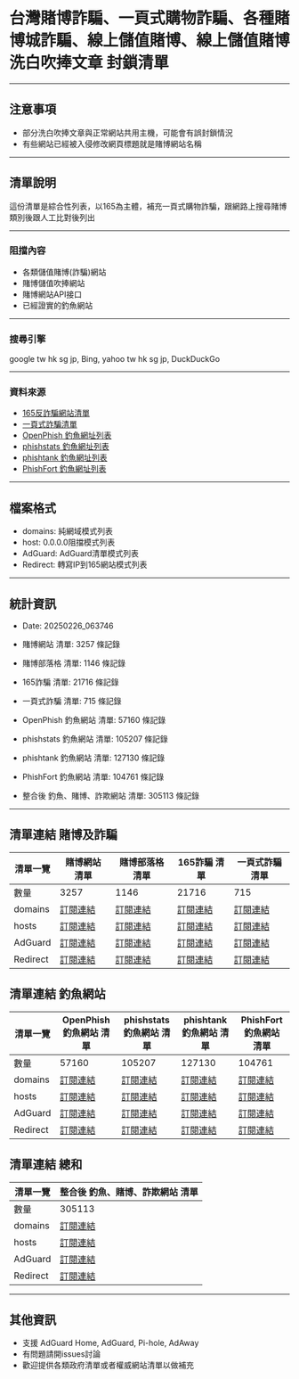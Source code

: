 # 台灣賭博詐騙、一頁式購物詐騙、各種賭博城詐騙、線上儲值賭博、線上儲值賭博洗白吹捧文章 封鎖清單
----------------------------------------------------------------
## 注意事項
- 部分洗白吹捧文章與正常網站共用主機，可能會有誤封鎖情況
- 有些網站已經被入侵修改網頁標題就是賭博網站名稱

----------------------------------------------------------------
## 清單說明
這份清單是綜合性列表，以165為主體，補充一頁式購物詐騙，跟網路上搜尋賭博類別後跟人工比對後列出

----------------------------------------------------------------
### 阻擋內容
- 各類儲值賭博(詐騙)網站
- 賭博儲值吹捧網站
- 賭博網站API接口
- 已經證實的釣魚網站

----------------------------------------------------------------
### 搜尋引擎
 google tw hk sg jp, Bing, yahoo tw hk sg jp, DuckDuckGo

----------------------------------------------------------------
### 資料來源
- [165反詐騙網站清單](https://data.gov.tw/dataset/160055)
- [一頁式詐騙清單](https://data.gov.tw/dataset/165027)
- [OpenPhish 釣魚網址列表](https://openphish.com)
- [phishstats 釣魚網址列表](https://phishstats.info/)
- [phishtank 釣魚網址列表](https://www.phishtank.com/)
- [PhishFort 釣魚網址列表](https://www.phishfort.com/)

----------------------------------------------------------------
## 檔案格式
- domains: 純網域模式列表
- host: 0.0.0.0阻擋模式列表
- AdGuard: AdGuard清單模式列表
- Redirect: 轉寫IP到165網站模式列表

----------------------------------------------------------------
## 統計資訊
- Date: 20250226_063746

- 賭博網站 清單: 3257 條記錄
- 賭博部落格 清單: 1146 條記錄
- 165詐騙 清單: 21716 條記錄
- 一頁式詐騙 清單: 715 條記錄
- OpenPhish 釣魚網站 清單: 57160 條記錄
- phishstats 釣魚網站 清單: 105207 條記錄
- phishtank 釣魚網站 清單: 127130 條記錄
- PhishFort 釣魚網站 清單: 104761 條記錄
- 整合後 釣魚、賭博、詐欺網站 清單: 305113 條記錄
----------------------------------------------------------------

## 清單連結 賭博及詐騙
|     清單一覽    | 賭博網站 清單  | 賭博部落格 清單 | 165詐騙 清單 | 一頁式詐騙 清單 |
| -------------- | ------------------ | ----------------- | ----------------- | ----------------- |
| 數量            | 3257  | 1146 | 21716 | 715 |
| domains        | [訂閱連結]() | [訂閱連結]() | [訂閱連結]() | [訂閱連結]() |
| hosts          | [訂閱連結]() | [訂閱連結]() | [訂閱連結]() | [訂閱連結]() |
| AdGuard        | [訂閱連結]() | [訂閱連結]() | [訂閱連結]() | [訂閱連結]() |
| Redirect       | [訂閱連結]() | [訂閱連結]() | [訂閱連結]() | [訂閱連結]() |


## 清單連結 釣魚網站
|     清單一覽    | OpenPhish 釣魚網站 清單  | phishstats 釣魚網站 清單 | phishtank 釣魚網站 清單 | PhishFort 釣魚網站 清單 |
| -------------- | ------------------ | ----------------- | ----------------- | ----------------- |
| 數量            | 57160  | 105207 | 127130 | 104761 |
| domains        | [訂閱連結]() | [訂閱連結]() | [訂閱連結]() | [訂閱連結]() |
| hosts          | [訂閱連結]() | [訂閱連結]() | [訂閱連結]() | [訂閱連結]() |
| AdGuard        | [訂閱連結]() | [訂閱連結]() | [訂閱連結]() | [訂閱連結]() |
| Redirect       | [訂閱連結]() | [訂閱連結]() | [訂閱連結]() | [訂閱連結]() |


## 清單連結 總和
|     清單一覽    | 整合後 釣魚、賭博、詐欺網站 清單 |
| -------------- | ----------------- |
| 數量            | 305113 |
| domains        | [訂閱連結]() |
| hosts          | [訂閱連結]() |
| AdGuard        | [訂閱連結]() |
| Redirect       | [訂閱連結]() |
----------------------------------------------------------------

## 其他資訊
- 支援 AdGuard Home, AdGuard, Pi-hole, AdAway
- 有問題請開issues討論
- 歡迎提供各類政府清單或者權威網站清單以做補充
